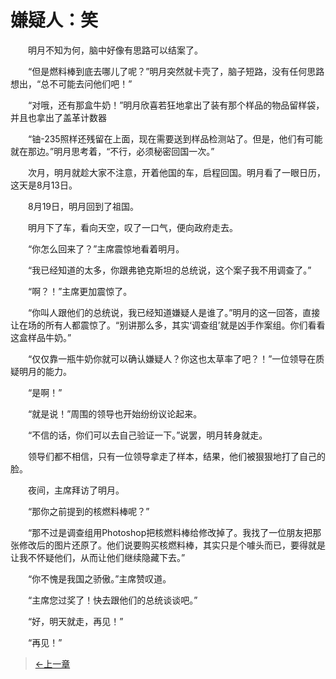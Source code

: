 # 嫌疑人：笑

&#x3000;&#x3000;明月不知为何，脑中好像有思路可以结案了。

&#x3000;&#x3000;“但是燃料棒到底去哪儿了呢？”明月突然就卡壳了，脑子短路，没有任何思路想出，“总不可能去问他们吧！”

&#x3000;&#x3000;“对哦，还有那盒牛奶！”明月欣喜若狂地拿出了装有那个样品的物品留样袋，并且也拿出了盖革计数器

&#x3000;&#x3000;“铀-235照样还残留在上面，现在需要送到样品检测站了。但是，他们有可能就在那边。”明月思考着，“不行，必须秘密回国一次。”

&#x3000;&#x3000;次月，明月就趁大家不注意，开着他国的车，启程回国。明月看了一眼日历，这天是8月13日。

&#x3000;&#x3000;8月19日，明月回到了祖国。

&#x3000;&#x3000;明月下了车，看向天空，叹了一口气，便向政府走去。

&#x3000;&#x3000;“你怎么回来了？”主席震惊地看着明月。

&#x3000;&#x3000;“我已经知道的太多，你跟弗铯克斯坦的总统说，这个案子我不用调查了。”

&#x3000;&#x3000;“啊？！”主席更加震惊了。

&#x3000;&#x3000;“你叫人跟他们的总统说，我已经知道嫌疑人是谁了。”明月的这一回答，直接让在场的所有人都震惊了。“别讲那么多，其实‘调查组’就是凶手作案组。你们看看这盒样品牛奶。”

&#x3000;&#x3000;“仅仅靠一瓶牛奶你就可以确认嫌疑人？你这也太草率了吧？！”一位领导在质疑明月的能力。

&#x3000;&#x3000;“是啊！”

&#x3000;&#x3000;“就是说！”周围的领导也开始纷纷议论起来。

&#x3000;&#x3000;“不信的话，你们可以去自己验证一下。”说罢，明月转身就走。

&#x3000;&#x3000;领导们都不相信，只有一位领导拿走了样本，结果，他们被狠狠地打了自己的脸。

&#x3000;&#x3000;夜间，主席拜访了明月。

&#x3000;&#x3000;“那你之前提到的核燃料棒呢？”

&#x3000;&#x3000;“那不过是调查组用Photoshop把核燃料棒给修改掉了。我找了一位朋友把那张修改后的图片还原了。他们说要购买核燃料棒，其实只是个噱头而已，要得就是让我不怀疑他们，从而让他们继续隐藏下去。”

&#x3000;&#x3000;“你不愧是我国之骄傲。”主席赞叹道。

&#x3000;&#x3000;“主席您过奖了！快去跟他们的总统谈谈吧。”

&#x3000;&#x3000;“好，明天就走，再见！”

&#x3000;&#x3000;“再见！”

> [←上一章](/zh-cn/detective/part2/chapter2.md)
